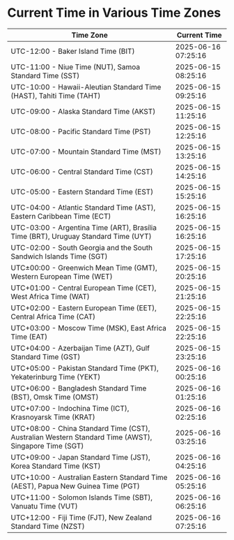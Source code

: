 # Current Time in Various Time Zones

| Time Zone | Current Time |
|-----------|--------------|
| UTC-12:00 - Baker Island Time (BIT) | 2025-06-16 07:25:16 |
| UTC-11:00 - Niue Time (NUT), Samoa Standard Time (SST) | 2025-06-15 08:25:16 |
| UTC-10:00 - Hawaii-Aleutian Standard Time (HAST), Tahiti Time (TAHT) | 2025-06-15 09:25:16 |
| UTC-09:00 - Alaska Standard Time (AKST) | 2025-06-15 11:25:16 |
| UTC-08:00 - Pacific Standard Time (PST) | 2025-06-15 12:25:16 |
| UTC-07:00 - Mountain Standard Time (MST) | 2025-06-15 13:25:16 |
| UTC-06:00 - Central Standard Time (CST) | 2025-06-15 14:25:16 |
| UTC-05:00 - Eastern Standard Time (EST) | 2025-06-15 15:25:16 |
| UTC-04:00 - Atlantic Standard Time (AST), Eastern Caribbean Time (ECT) | 2025-06-15 16:25:16 |
| UTC-03:00 - Argentina Time (ART), Brasília Time (BRT), Uruguay Standard Time (UYT) | 2025-06-15 16:25:16 |
| UTC-02:00 - South Georgia and the South Sandwich Islands Time (SGT) | 2025-06-15 17:25:16 |
| UTC±00:00 - Greenwich Mean Time (GMT), Western European Time (WET) | 2025-06-15 20:25:16 |
| UTC+01:00 - Central European Time (CET), West Africa Time (WAT) | 2025-06-15 21:25:16 |
| UTC+02:00 - Eastern European Time (EET), Central Africa Time (CAT) | 2025-06-15 22:25:16 |
| UTC+03:00 - Moscow Time (MSK), East Africa Time (EAT) | 2025-06-15 22:25:16 |
| UTC+04:00 - Azerbaijan Time (AZT), Gulf Standard Time (GST) | 2025-06-15 23:25:16 |
| UTC+05:00 - Pakistan Standard Time (PKT), Yekaterinburg Time (YEKT) | 2025-06-16 00:25:16 |
| UTC+06:00 - Bangladesh Standard Time (BST), Omsk Time (OMST) | 2025-06-16 01:25:16 |
| UTC+07:00 - Indochina Time (ICT), Krasnoyarsk Time (KRAT) | 2025-06-16 02:25:16 |
| UTC+08:00 - China Standard Time (CST), Australian Western Standard Time (AWST), Singapore Time (SGT) | 2025-06-16 03:25:16 |
| UTC+09:00 - Japan Standard Time (JST), Korea Standard Time (KST) | 2025-06-16 04:25:16 |
| UTC+10:00 - Australian Eastern Standard Time (AEST), Papua New Guinea Time (PGT) | 2025-06-16 05:25:16 |
| UTC+11:00 - Solomon Islands Time (SBT), Vanuatu Time (VUT) | 2025-06-16 06:25:16 |
| UTC+12:00 - Fiji Time (FJT), New Zealand Standard Time (NZST) | 2025-06-16 07:25:16 |
